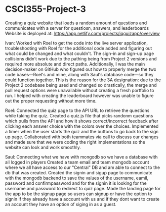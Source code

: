 # CSCI355-Project-3
Creating a quiz website that loads a random amount of questions and communicates with a server for questiosn, answers, and leaderboards
Website is deployed at: https://app.netlify.com/projects/iqquizapp/overview

Ivan: Worked with Roel to get the code into the live server application, troubleshooting with Roel for the additional code added and figuring out what could be changed and what couldn't. The sign-in and sign-up page collisions didn’t work due to the pathing being from Project 2 versions and required more absolute and direct paths. Additionally, I was the main decision-maker on GitHub who figured out how to properly merge the two code bases—Roel's and mine, along with Saul's database code—so they could function together. This is the reason for the 3A designation: due to the Project 2 codebase being used and changed so drastically, the merge and pull request options were unavailable without creating a fresh portfolio to run. I helped with creating the leaderboard however was unable to figure out the proper requesting without more time. 


Roel: Connected the quiz page to the API URL to retrieve  the questions while taking the quiz. Created a quiz.js file that picks randonm questions which pulls from the API and how it shows correct/incorrect feedback after clicking each answer choice with the colors over the choices. Implemented a timer when the user starts the quiz and the buttons to go back to the sign up page. Collaborated with both teammates via call to discuss our changes and made sure that we were coding the right implementations so the website can look and work smoothly.


Saul:
Connecting what we have with mongodb so we have a database with all logged in players
Created a team email and team mongodb account where we all have access to our "Central" DB and am able to connect to the db that was created. 
Created the signin and sigup page to communicate with the mongodb backend to save the values of the username, eamil, password and confirmpassword and for the signin it is looking for the username and password to redirect to quiz page.
Made the landing page for the app to be the signup page so users can signup or have the option to signin if they already have a account with us and if they dont want to create an account they have an option of siging in as a guest. 

